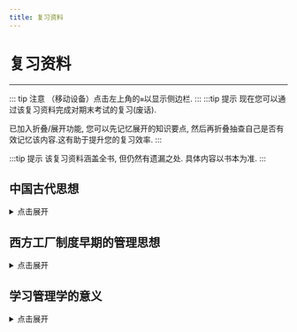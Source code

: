 ```yaml
---
title: 复习资料
---
```


# 复习资料
---
::: tip 注意
（移动设备）点击左上角的`≡`以显示侧边栏.
:::
:::tip 提示
现在您可以通过该复习资料完成对期末考试的复习(废话). 

已加入折叠/展开功能, 您可以先记忆展开的知识要点, 然后再折叠抽查自己是否有效记忆该内容.这有助于提升您的复习效率.
:::

:::tip 提示
该复习资料涵盖全书, 但仍然有遗漏之处. 具体内容以书本为准.
:::

## 中国古代思想

<details>
<summary>点击展开</summary>

- 顺道无为思想
- 重人求和思想
- 预谋慎战思想
- 依法治国思想

</details>

## 西方工厂制度早期的管理思想

<details>
<summary>点击展开</summary>

1. __斯密认为, 劳动是国民财富的重要源泉之一__. 
2. 一国财富的多寡, 取决于两个因素:
   - 一是该国从事有用劳动的居民在总人口所占的比重; 
   - 二是这些人的劳动熟练程度、劳动技巧和判断力的高低. 财富的增加可以提高人民的幸福程度, 而提高劳动者的技巧的熟练程度, 从而提高劳动生产率, 则是增加一国物质财富的重要途径. 劳动分工有助于这个目标的实现.
3. 为什么"同样数量的劳动者因为有了劳动分工就能完成更多量的工作呢"? 斯密认为, 原因有三个: 
   - 第一, 劳动分工可以使工人重复完成简单的操作, 从而可以提高劳动熟练程度, 提高劳动效率; 
   - 第二, 分工节省了通常由一种工作转到其他工作所损失的时间; 
   - 第三, 分工使劳动简化, 使工具专门化, 从而有利于创作新工具和改进设备. 而新机械的发明和利用,又使得劳动进一步简化和减少, 从而使一个人能够完成许多人的工作.
4. __1856__ 年出生的 __泰勒__ 被后人称为 " __科学管理之父__ ".

</details>

## 学习管理学的意义

<details>
<summary>点击展开</summary>

1. 学习管理学, 首先可以让我们了解管理的一般规律.
2. 学习管理学, 不仅可以帮助我们形成理性分析能力, 而且可以提升我们以直觉判断为基础的决策或决断能力.
3. 学习管理学, 归根结底, 是要指导我们的管理实践, 是要提升我们的管理水平.

</details>

